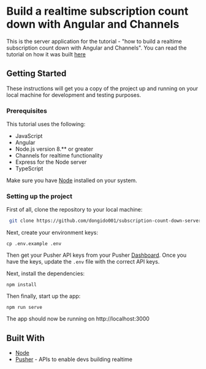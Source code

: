 # Build a realtime subscription count down with Angular and Channels

This is the server application for the tutorial - "how to build a realtime subscription count down with Angular and Channels". You can read the tutorial on how it was built [here](https://pusher.com/tutorials/)

## Getting Started

These instructions will get you a copy of the project up and running on your local machine for development and testing purposes.

### Prerequisites

This tutorial uses the following:

- JavaScript
- Angular
- Node.js version 8.** or greater
- Channels for realtime functionality
- Express for the Node server
- TypeScript

Make sure you have [Node](https://nodejs.org/) installed on your system.

### Setting up the project

First of all, clone the repository to your local machine:

```sh
 git clone https://github.com/dongido001/subscription-count-down-server.git
```

Next, create your environment keys:

```
cp .env.example .env
```

Then get your Pusher API keys from your Pusher [Dashboard](https://dashboard.pusher.com/). Once you have the keys, update the `.env` file with the correct API keys.

Next, install the dependencies:

```
npm install
```

Then finally, start up the app:

```
npm run serve
```

The app should now be running on http://localhost:3000

## Built With

* [Node](https://nodejs.org/)
* [Pusher](https://pusher.com/) - APIs to enable devs building realtime
